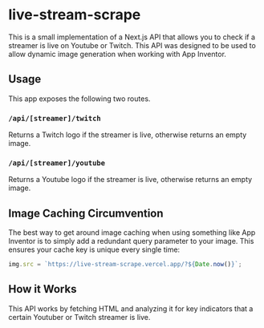 # live-stream-scrape

This is a small implementation of a Next.js API that allows you to check if a streamer is live on Youtube or Twitch. This API was designed to be used to allow dynamic image generation when working with App Inventor.

## Usage

This app exposes the following two routes.

### `/api/[streamer]/twitch`

Returns a Twitch logo if the streamer is live, otherwise returns an empty image.

### `/api/[streamer]/youtube`

Returns a Youtube logo if the streamer is live, otherwise returns an empty image.

## Image Caching Circumvention

The best way to get around image caching when using something like App Inventor is to simply add a redundant query parameter to your image. This ensures your cache key is unique every single time:

```js
img.src = `https://live-stream-scrape.vercel.app/?${Date.now()}`;
```

## How it Works

This API works by fetching HTML and analyzing it for key indicators that a certain Youtuber or Twitch streamer is live.
